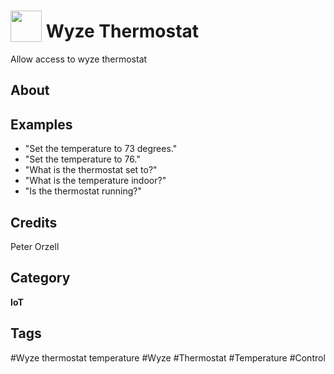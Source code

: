 # <img src="https://raw.githack.com/FortAwesome/Font-Awesome/master/svgs/solid/thermometer-three-quarters.svg" card_color="#22A7F0" width="50" height="50" style="vertical-align:bottom"/> Wyze Thermostat
Allow access to wyze thermostat

## About


## Examples
* "Set the temperature to 73 degrees."
* "Set the temperature to 76."
* "What is the thermostat set to?"
* "What is the temperature indoor?"
* "Is the thermostat running?"

## Credits
Peter Orzell

## Category
**IoT**

## Tags
#Wyze thermostat temperature
#Wyze
#Thermostat
#Temperature
#Control

